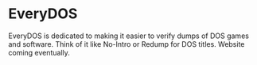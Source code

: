 # EveryDOS
EveryDOS is dedicated to making it easier to verify dumps of DOS games and software. Think of it like No-Intro or Redump for DOS titles. Website coming eventually.
